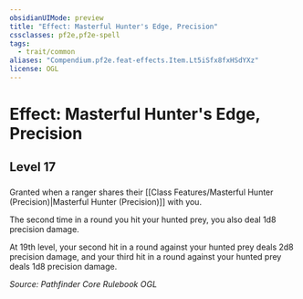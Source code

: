```yaml
---
obsidianUIMode: preview
title: "Effect: Masterful Hunter's Edge, Precision"
cssclasses: pf2e,pf2e-spell
tags:
  - trait/common
aliases: "Compendium.pf2e.feat-effects.Item.Lt5iSfx8fxHSdYXz"
license: OGL
---
```

# Effect: Masterful Hunter's Edge, Precision
## Level 17
### 






Granted when a ranger shares their [[Class Features/Masterful Hunter (Precision)|Masterful Hunter (Precision)]] with you.

The second time in a round you hit your hunted prey, you also deal 1d8 precision damage.

At 19th level, your second hit in a round against your hunted prey deals 2d8 precision damage, and your third hit in a round against your hunted prey deals 1d8 precision damage.

*Source: Pathfinder Core Rulebook*
*OGL*